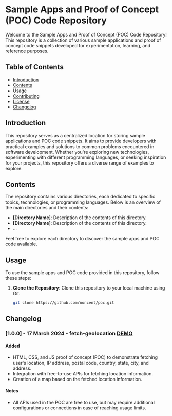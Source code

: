 # Sample Apps and Proof of Concept (POC) Code Repository

Welcome to the Sample Apps and Proof of Concept (POC) Code Repository! This repository is a collection of various sample applications and proof of concept code snippets developed for experimentation, learning, and reference purposes.

## Table of Contents

- [Introduction](#introduction)
- [Contents](#contents)
- [Usage](#usage)
- [Contributing](#contributing)
- [License](#license)
- [Changelog](#changelog)

## Introduction

This repository serves as a centralized location for storing sample applications and POC code snippets. It aims to provide developers with practical examples and solutions to common problems encountered in software development. Whether you're exploring new technologies, experimenting with different programming languages, or seeking inspiration for your projects, this repository offers a diverse range of examples to explore.

## Contents

The repository contains various directories, each dedicated to specific topics, technologies, or programming languages. Below is an overview of the main directories and their contents:

- **[Directory Name]**: Description of the contents of this directory.
- **[Directory Name]**: Description of the contents of this directory.
- ...

Feel free to explore each directory to discover the sample apps and POC code available.

## Usage

To use the sample apps and POC code provided in this repository, follow these steps:

1. **Clone the Repository**: Clone this repository to your local machine using Git.
   ```bash
   git clone https://github.com/noncent/poc.git
   ```

## Changelog

### [1.0.0] - 17 March 2024 - fetch-geolocation [DEMO](https://htmlpreview.github.io/?https://github.com/noncent/poc/blob/main/fetch-gelocation/index.html)

#### Added
- HTML, CSS, and JS proof of concept (POC) to demonstrate fetching user's location, IP address, postal code, country, state, city, and address.
- Integration with free-to-use APIs for fetching location information.
- Creation of a map based on the fetched location information.

#### Notes
- All APIs used in the POC are free to use, but may require additional configurations or connections in case of reaching usage limits.
